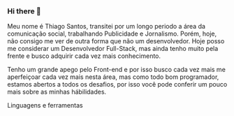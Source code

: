 ### Hi there 👋


Meu nome é Thiago Santos, transitei por um longo periodo a área da comunicação social, trabalhando Publicidade e Jornalismo. Porém, hoje, não consigo me ver de outra forma que não um desenvolvedor. Hoje posso me considerar um Desenvolvedor Full-Stack, mas ainda tenho muito pela frente e busco adquirir cada vez mais conhecimento.

Tenho um grande apego pelo Front-end e por isso busco cada vez mais me aperfeiçoar cada vez mais nesta área, mas como todo bom programador, estamos abertos a todos os desafios, por isso você pode conferir um pouco mais sobre as minhas hábilidades.

Linguagens e ferramentas
